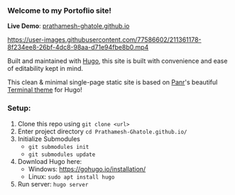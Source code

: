 ### Welcome to my Portoflio site!
**Live Demo**: [prathamesh-ghatole.github.io](https://prathamesh-ghatole.github.io/)

https://user-images.githubusercontent.com/77586602/211361178-8f234ee8-26bf-4dc8-98aa-d71e94fbe8b0.mp4

Built and maintained with [Hugo](https://gohugo.io/), this site is built with convenience and ease of editability kept in mind.

This clean & minimal single-page static site is based on [Panr](https://github.com/panr)'s beautiful [Terminal theme](https://github.com/panr/hugo-theme-terminal) for Hugo!

### Setup:
1. Clone this repo using `git clone <url>`
2. Enter project directory `cd Prathamesh-Ghatole.github.io/`
3. Initialize Submodules 
	- `git submodules init`
	- `git submodules update`
4. Download Hugo here: 
   - Windows: https://gohugo.io/installation/
   - Linux: `sudo apt install hugo`
5. Run server: `hugo server`